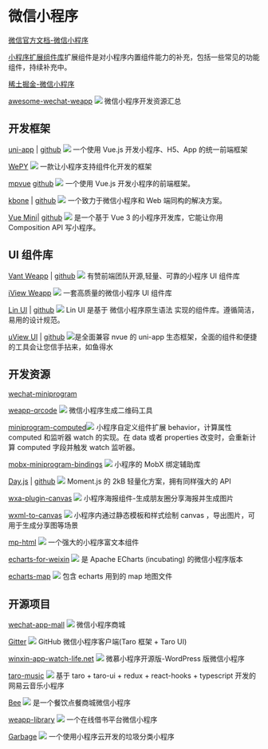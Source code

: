 # 微信小程序

[微信官方文档-微信小程序](https://developers.weixin.qq.com/miniprogram/dev/framework/)

[小程序扩展组件库](https://developers.weixin.qq.com/miniprogram/dev/platform-capabilities/extended/component-plus/)扩展组件是对小程序内置组件能力的补充，包括一些常见的功能组件，持续补充中。

[稀土掘金-微信小程序](https://juejin.cn/tag/微信小程序)

[awesome-wechat-weapp](https://github.com/justjavac/awesome-wechat-weapp) ![](https://img.shields.io/github/stars/justjavac/awesome-wechat-weapp.svg?style=social) 微信小程序开发资源汇总

## 开发框架

[uni-app](https://uniapp.dcloud.io/) | [github](https://github.com/dcloudio/uni-app) ![](https://img.shields.io/github/stars/dcloudio/uni-app.svg?style=social) 一个使用 Vue.js 开发小程序、H5、App 的统一前端框架


[WePY](https://github.com/Tencent/wepy) ![](https://img.shields.io/github/stars/Tencent/wepy.svg?style=social) 一款让小程序支持组件化开发的框架


[mpvue](https://mpvue.com/) [github](https://github.com/Meituan-Dianping/mpvue) ![](https://img.shields.io/github/stars/Meituan-Dianping/mpvue.svg?style=social) 一个使用 Vue.js 开发小程序的前端框架。


[kbone](https://wechat-miniprogram.github.io/kbone/docs/) | [github](https://github.com/Tencent/kbone) ![](https://img.shields.io/github/stars/Tencent/kbone.svg?style=social) 一个致力于微信小程序和 Web 端同构的解决方案。

[Vue Mini](https://vuemini.org/guide/)| [github](https://github.com/vue-mini/vue-mini) ![](https://img.shields.io/github/stars/vue-mini/vue-mini.svg?style=social) 是一个基于 Vue 3 的小程序开发库，它能让你用 Composition API 写小程序。


## UI 组件库

[Vant Weapp](https://vant-contrib.gitee.io/vant-weapp/) | [github](https://github.com/vant-ui/vant-weapp) ![](https://img.shields.io/github/stars/vant-ui/vant-weapp.svg?style=social) 有赞前端团队开源,轻量、可靠的小程序 UI 组件库

[iView Weapp](https://github.com/TalkingData/iview-weapp) ![](https://img.shields.io/github/stars/TalkingData/iview-weapp.svg?style=social) 一套高质量的微信小程序 UI 组件库

[Lin UI](https://doc.mini.talelin.com/) | [github](https://github.com/TaleLin/lin-ui) ![](https://img.shields.io/github/stars/TaleLin/lin-ui.svg?style=social) Lin UI 是基于 微信小程序原生语法 实现的组件库。遵循简洁，易用的设计规范。


[uView UI](https://www.uviewui.com/) | [github](https://github.com/umicro/uView2.0) ![](https://img.shields.io/github/stars/umicro/uView2.0.svg?style=social)是全面兼容 nvue 的 uni-app 生态框架，全面的组件和便捷的工具会让您信手拈来，如鱼得水



## 开发资源

[wechat-miniprogram](https://github.com/wechat-miniprogram) 

[weapp-qrcode](https://github.com/tomfriwel/weapp-qrcode) ![](https://img.shields.io/github/stars/tomfriwel/weapp-qrcode.svg?style=social) 微信小程序生成二维码工具


[miniprogram-computed](https://github.com/wechat-miniprogram/computed)![](https://img.shields.io/github/stars/wechat-miniprogram/computed.svg?style=social)  小程序自定义组件扩展 behavior，计算属性 computed 和监听器 watch 的实现。在 data 或者 properties 改变时，会重新计算 computed 字段并触发 watch 监听器。

[mobx-miniprogram-bindings](https://github.com/wechat-miniprogram/mobx-miniprogram-bindings) ![](https://img.shields.io/github/stars/wechat-miniprogram/mobx-miniprogram-bindings.svg?style=social) 小程序的 MobX 绑定辅助库

[Day.js](https://day.js.org/zh-CN/) | [github](https://github.com/iamkun/dayjs/) ![](https://img.shields.io/github/stars/iamkun/dayjs.svg?style=social) Moment.js 的 2kB 轻量化方案，拥有同样强大的 API

[wxa-plugin-canvas](https://github.com/jasondu/wxa-plugin-canvas) ![](https://img.shields.io/github/stars/jasondu/wxa-plugin-canvas.svg?style=social) 小程序海报组件-生成朋友圈分享海报并生成图片

[wxml-to-canvas](https://github.com/wechat-miniprogram/wxml-to-canvas) ![](https://img.shields.io/github/stars/wechat-miniprogram/wxml-to-canvas.svg?style=social) 小程序内通过静态模板和样式绘制 canvas ，导出图片，可用于生成分享图等场景


[mp-html](https://github.com/jin-yufeng/mp-html) ![](https://img.shields.io/github/stars/jin-yufeng/mp-html.svg?style=social) 一个强大的小程序富文本组件

[echarts-for-weixin](https://github.com/ecomfe/echarts-for-weixin) ![](https://img.shields.io/github/stars/ecomfe/echarts-for-weixin.svg?style=social) 是 Apache ECharts (incubating) 的微信小程序版本

[echarts-map](https://github.com/mouday/echarts-map) ![](https://img.shields.io/github/stars/mouday/echarts-map.svg?style=social) 包含 echarts 用到的 map 地图文件

## 开源项目

[wechat-app-mall](https://github.com/EastWorld/wechat-app-mall) ![](https://img.shields.io/github/stars/EastWorld/wechat-app-mall.svg?style=social) 微信小程序商城

[Gitter](https://github.com/nslogx/Gitter) ![](https://img.shields.io/github/stars/nslogx/Gitter.svg?style=social) GitHub 微信小程序客户端(Taro 框架 + Taro UI)

[winxin-app-watch-life.net](https://github.com/iamxjb/winxin-app-watch-life.net) ![](https://img.shields.io/github/stars/iamxjb/winxin-app-watch-life.net.svg?style=social) 微慕小程序开源版-WordPress 版微信小程序


[taro-music](https://github.com/lsqy/taro-music) ![](https://img.shields.io/github/stars/lsqy/taro-music.svg?style=social) 基于 taro + taro-ui + redux + react-hooks + typescript 开发的网易云音乐小程序

[Bee](https://github.com/woniudiancang/bee) ![](https://img.shields.io/github/stars/woniudiancang/bee.svg?style=social) 是一个餐饮点餐商城微信小程序


[weapp-library](https://github.com/imageslr/weapp-library) ![](https://img.shields.io/github/stars/imageslr/weapp-library.svg?style=social) 一个在线借书平台微信小程序

[Garbage](https://github.com/qi19901212/Garbage) ![](https://img.shields.io/github/stars/qi19901212/Garbage.svg?style=social) 一个使用小程序云开发的垃圾分类小程序
